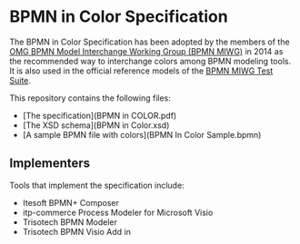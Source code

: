 # BPMN in Color Specification

The BPMN in Color Specification has been adopted by the members of the [OMG BPMN Model Interchange Working Group (BPMN MIWG)](http://www.omgwiki.org/bpmn-miwg/) in 2014 as the recommended way to interchange colors among BPMN modeling tools. It is also used in the official reference models of the [BPMN MIWG Test Suite](https://github.com/bpmn-miwg/bpmn-miwg-test-suite).

This repository contains the following files:

- [The specification](BPMN in COLOR.pdf)
- [The XSD schema](BPMN in Color.xsd)
- [A sample BPMN file with colors](BPMN In Color Sample.bpmn)

## Implementers

Tools that implement the specification include:

- Itesoft BPMN+ Composer
- itp-commerce Process Modeler for Microsoft Visio
- Trisotech BPMN Modeler
- Trisotech BPMN Visio Add in

